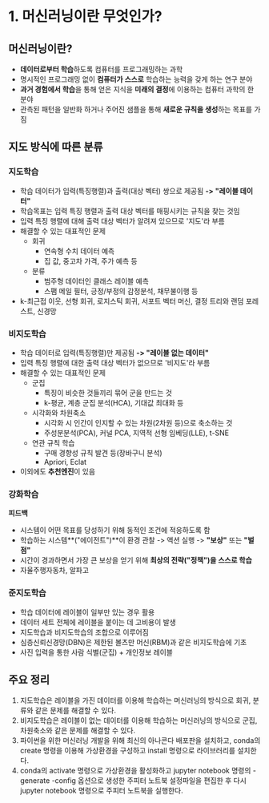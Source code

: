 # 1. 머신러닝이란 무엇인가?

## 머신러닝이란?

- **데이터로부터 학습**하도록 컴퓨터를 프로그래밍하는 과학
- 명시적인 프로그래밍 없이 **컴퓨터가 스스로** 학습하는 능력을 갖게 하는 연구 분야
- **과거 경험에서 학습**을 통해 얻은 지식을 **미래의 결정**에 이용하는 컴퓨터 과학의 한 분야
- 관측된 패턴을 일반화 하거나 주어진 샘플을 통해 **새로운 규칙을 생성**하는 목표를 가짐



## 지도 방식에 따른 분류

### 지도학습

- 학습 데이터가 입력(특징행렬)과 출력(대상 벡터) 쌍으로 제공됨 **-> "레이블 데이터"**
- 학습목표는 입력 특징 행렬과 출력 대상 벡터를 매핑시키는 규칙을 찾는 것임
- 입력 특징 행렬에 대해 출력 대상 벡터가 알려져 있으므로 '지도'라 부름
- 해결할 수 있는 대표적인 문제
  - 회귀
    - 연속형 수치 데이터 예측
    - 집 값, 중고차 가격, 주가 예측 등
  - 분류
    - 범주형 데이터인 클래스 레이블 예측
    - 스팸 메일 필터, 긍정/부정의 감정분석, 채무불이행 등
- k-최근접 이웃, 선형 회귀, 로지스틱 회귀, 서포트 벡터 머신, 결정 트리와 랜덤 포레스트, 신경망



### 비지도학습

- 학습 데이터로 입력(특징행렬)만 제공됨 **-> "레이블 없는 데이터"**
- 입력 특징 행렬에 대한 출력 대상 벡터가 없으므로 '비지도'라 부름
- 해결할 수 있는 대표적인 문제
  - 군집
    - 특징이 비슷한 것들끼리 묶어 군을 만드는 것
    - k-평균, 계층 군집 분석(HCA), 기대값 최대화 등
  - 시각화와 차원축소
    - 시각화 시 인간이 인지할 수 있는 차원(2차원 등)으로 축소하는 것
    - 주성분분석(PCA), 커널 PCA, 지역적 선형 임베딩(LLE), t-SNE
  - 연관 규칙 학습
    - 구매 경향성 규칙 발견 등(장바구니 분석)
    - Apriori, Eclat
- 이외에도 **추천엔진**이 있음



### 강화학습

**피드백**

- 시스템이 어떤 목표를 당성하기 위해 동적인 조건에 적응하도록 함
- 학습하는 시스템**("에이전트")**이 환경 관찰 -> 액션 실행 -> **"보상"** 또는 **"벌점"**
- 시간이 경과하면서 가장 큰 보상을 얻기 위해 **최상의 전략("정책")을 스스로 학습**
- 자율주행자동차, 알파고



### 준지도학습

- 학습 데이터에 레이블이 일부만 있는 경우 활용
- 데이터 세트 전체에 레이블을 붙이는 데 고비용이 발생
- 지도학습과 비지도학습의 조합으로 이루어짐
- 심층신뢰신경망(DBN)은 제한된 볼츠만 머신(RBM)과 같은 비지도학습에 기초
- 사진 입력을 통한 사람 식별(군집) + 개인정보 레이블



## 주요 정리

1. 지도학습은 레이블을 가진 데이터를 이용해 학습하는 머신러닝의 방식으로 회귀, 분류와 같은 문제를 해결할 수 있다.
2. 비지도학습은 레이블이 없는 데이터를 이용해 학습하는 머신러닝의 방식으로 군집, 차원축소와 같은 문제를 해결할 수 있다.
3. 파이썬을 위한 머신러닝 개발을 위해 최신의 아나콘다 배포판을 설치하고, conda의 create 명령을 이용해 가상환경을 구성하고 install 명령으로 라이브러리를 설치한다.
4. conda의 activate 명령으로 가상환경을 활성화하고 jupyter notebook 명령의 -generate -config 옵션으로 생성한 주피터 노트북 설정파일을 편집한 후 다시 jupyter notebook 명령으로 주피터 노트북을 실행한다.